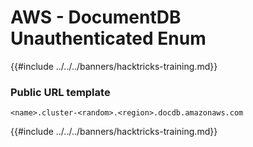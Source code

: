 # AWS - DocumentDB Unauthenticated Enum

{{#include ../../../banners/hacktricks-training.md}}

### Public URL template

```
<name>.cluster-<random>.<region>.docdb.amazonaws.com
```

{{#include ../../../banners/hacktricks-training.md}}






